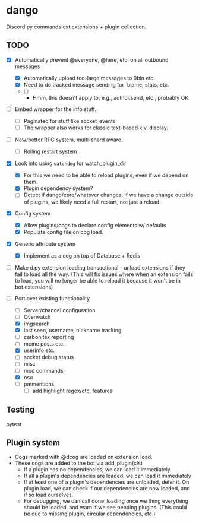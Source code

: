 # dango

Discord.py commands ext extensions + plugin collection.

## TODO

- [x] Automatically prevent @everyone, @here, etc. on all outbound messages
    - [x] Automatically upload too-large messages to 0bin etc.
    - [x] Need to do tracked message sending for `blame, stats, etc.
    - [ ] * Hmm, this doesn't apply to, e.g., author.send, etc., probably OK.
- [ ] Embed wrapper for the info stuff.
    - [ ] Paginated for stuff like socket_events
    - [ ] The wrapper also works for classic text-based k.v. display.
- [ ] New/better RPC system, multi-shard aware.
    - [ ] Rolling restart system
- [x] Look into using `watchdog` for watch_plugin_dir
    - [x] For this we need to be able to reload plugins, even if we depend on them.
    - [x] Plugin dependency system?
    - [ ] Detect if dango/core/whatever changes. If we have a change outside of
        plugins, we likely need a full restart, not just a reload.
- [x] Config system
    - [x] Allow plugins/cogs to declare config elements w/ defaults
    - [x] Populate config file on cog load.
- [x] Generic attribute system
    - [x] Implement as a cog on top of Database + Redis
- [ ] Make d.py extension loading transactional - unload extensions if they fail
        to load all the way. (This will fix issues where when an extension
        fails to load, you will no longer be able to reload it because it won't
        be in bot.extensions)

- [ ] Port over existing functionality
    - [ ] Server/channel configuration
    - [ ] Overwatch
    - [x] imgsearch
    - [x] last seen, username, nickname tracking
    - [ ] carbonitex reporting
    - [ ] meme posts etc.
    - [x] userinfo etc.
    - [ ] socket debug status
    - [ ] misc
    - [ ] mod commands
    - [x] osu
    - [ ] pmmentions
        - [ ] add highlight regex/etc. features

## Testing
pytest

## Plugin system

- Cogs marked with @dcog are loaded on extension load.
- These cogs are added to the bot via add_plugin(cls)
    - If a plugin has no dependencies, we can load it immediately.
    - If all a plugin's dependencies are loaded, we can load it immediately
    - If at least one of a plugin's dependencies are unloaded, defer it. On
        plugin load, we can check if our dependencies are now loaded, and if so
        load ourselves.
    - For debugging, we can call done_loading once we thing everything should
        be loaded, and warn if we see pending plugins. (This could be due to
        missing plugin, circular dependencies, etc.)